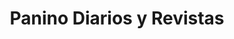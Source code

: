 ---
title: "Panino Diarios y Revistas"
url: /ciudad-autonoma-de-buenos-aires/panino-diarios-y-revistas/
shop: quiosco
---